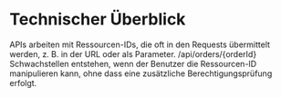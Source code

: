 # Technischer Überblick

<tip>
    APIs arbeiten mit Ressourcen-IDs, die oft in den Requests übermittelt werden, z. B. in der URL oder als Parameter.
    <code-block lang="Markdown">/api/orders/{orderId}</code-block>
</tip>

<warning>
    Schwachstellen entstehen, wenn der Benutzer die Ressourcen-ID manipulieren kann, 
    ohne dass eine zusätzliche Berechtigungsprüfung erfolgt.
</warning>